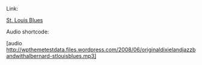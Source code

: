 Link:

<a href="http://wpthemetestdata.files.wordpress.com/2008/06/originaldixielandjazzbandwithalbernard-stlouisblues.mp3">St. Louis Blues</a>

Audio shortcode:

[audio http://wpthemetestdata.files.wordpress.com/2008/06/originaldixielandjazzbandwithalbernard-stlouisblues.mp3]